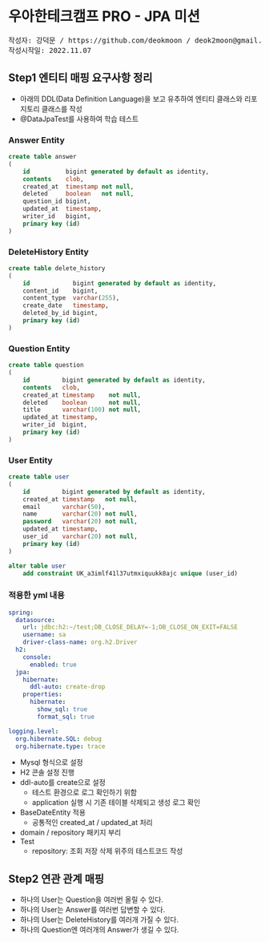 # 우아한테크캠프 PRO - JPA 미션
<pre>
작성자: 강덕문 / https://github.com/deokmoon / deok2moon@gmail.com
작성시작일: 2022.11.07
</pre>

## Step1 엔티티 매핑 요구사항 정리
* 아래의 DDL(Data Definition Language)을 보고 유추하여 엔티티 클래스와 리포지토리 클래스를 작성
* @DataJpaTest를 사용하여 학습 테스트
### Answer Entity
~~~~sql
create table answer
(
    id          bigint generated by default as identity,
    contents    clob,
    created_at  timestamp not null,
    deleted     boolean   not null,
    question_id bigint,
    updated_at  timestamp,
    writer_id   bigint,
    primary key (id)
)
~~~~
### DeleteHistory Entity
~~~~sql
create table delete_history
(
    id            bigint generated by default as identity,
    content_id    bigint,
    content_type  varchar(255),
    create_date   timestamp,
    deleted_by_id bigint,
    primary key (id)
)
~~~~
### Question Entity
~~~~sql
create table question
(
    id         bigint generated by default as identity,
    contents   clob,
    created_at timestamp    not null,
    deleted    boolean      not null,
    title      varchar(100) not null,
    updated_at timestamp,
    writer_id  bigint,
    primary key (id)
)
~~~~
### User Entity
~~~~sql
create table user
(
    id         bigint generated by default as identity,
    created_at timestamp   not null,
    email      varchar(50),
    name       varchar(20) not null,
    password   varchar(20) not null,
    updated_at timestamp,
    user_id    varchar(20) not null,
    primary key (id)
)

alter table user
    add constraint UK_a3imlf41l37utmxiquukk8ajc unique (user_id)
~~~~

### 적용한 yml 내용
~~~~yml
spring:
  datasource:
    url: jdbc:h2:~/test;DB_CLOSE_DELAY=-1;DB_CLOSE_ON_EXIT=FALSE
    username: sa
    driver-class-name: org.h2.Driver
  h2:
    console:
      enabled: true
  jpa:
    hibernate:
      ddl-auto: create-drop
    properties:
      hibernate:
        show_sql: true
        format_sql: true

logging.level:
  org.hibernate.SQL: debug
  org.hibernate.type: trace
~~~~
* Mysql 형식으로 설정
* H2 콘솔 설정 진행
* ddl-auto를 create으로 설정
  * 테스트 환경으로 로그 확인하기 위함 
  * application 실행 시 기존 테이블 삭제되고 생성 로그 확인
* BaseDateEntity 적용
  * 공통적인 created_at / updated_at 처리
* domain / repository 패키지 부리
* Test 
  * repository: 조회 저장 삭제 위주의 테스트코드 작성

## Step2 연관 관계 매핑
- 하나의 User는 Question을 여러번 올릴 수 있다.
- 하나의 User는 Answer를 여러번 답변할 수 있다.
- 하나의 User는 DeleteHistory를 여러개 가질 수 있다.
- 하나의 Question엔 여러개의 Answer가 생길 수 있다.
